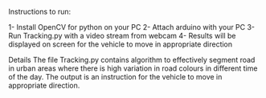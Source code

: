 Instructions to run:

1- Install OpenCV for python on your PC
2- Attach arduino with your PC
3- Run Tracking.py with a video stream from webcam
4- Results will be displayed on screen for the vehicle to move in appropriate direction


Details
The file Tracking.py contains algorithm to effectively segment road in urban areas where there is high variation in road colours in different time of the day. The output is an instruction for the vehicle to move in appropriate direction.



